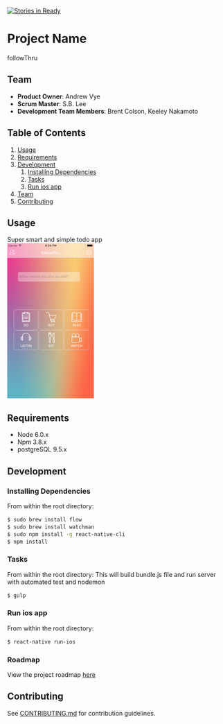 [![Stories in Ready](https://badge.waffle.io/HRR16-triceratops/triceratops.png?label=ready&title=Ready)](https://waffle.io/HRR16-triceratops/triceratops)
# Project Name
followThru

## Team

  - __Product Owner__: Andrew Vye
  - __Scrum Master__: S.B. Lee
  - __Development Team Members__: Brent Colson, Keeley Nakamoto

## Table of Contents

1. [Usage](#Usage)
1. [Requirements](#requirements)
1. [Development](#development)
    1. [Installing Dependencies](#installing-dependencies)
    1. [Tasks](#tasks)
    1. [Run ios app](#run-ios-aoo)
1. [Team](#team)
1. [Contributing](#contributing)

## Usage
Super smart and simple todo app  
[![followthru demo](./client-ios/assets/addscreen.png)](https://vimeo.com/173844724)

## Requirements

- Node 6.0.x
- Npm 3.8.x
- postgreSQL 9.5.x

## Development

### Installing Dependencies

From within the root directory:

```sh
$ sudo brew install flow
$ sudo brew install watchman
$ sudo npm install -g react-native-cli
$ npm install
```
### Tasks

From within the root directory:
This will build bundle.js file and run server with automated test and nodemon

```sh
$ gulp
```

### Run ios app

From within the root directory:

```sh
$ react-native run-ios
```


### Roadmap

View the project roadmap [here](https://github.com/HRR16-Orenda/Smart-list/issues)


## Contributing

See [CONTRIBUTING.md](CONTRIBUTING.md) for contribution guidelines.
